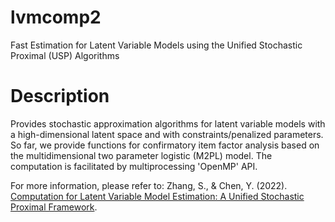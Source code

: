 
# lvmcomp2
Fast Estimation for Latent Variable Models using the Unified Stochastic Proximal (USP) Algorithms

# Description
Provides stochastic approximation algorithms for latent variable models
with a high-dimensional latent space and with constraints/penalized parameters. 
So far, we provide functions for confirmatory item
factor analysis based on the multidimensional two parameter logistic (M2PL) model.
The computation is facilitated by multiprocessing 'OpenMP' API.

For more information, please refer to:
Zhang, S., & Chen, Y. (2022). [Computation for Latent Variable Model Estimation: 
A Unified Stochastic Proximal Framework](https://arxiv.org/abs/2008.07214). 
